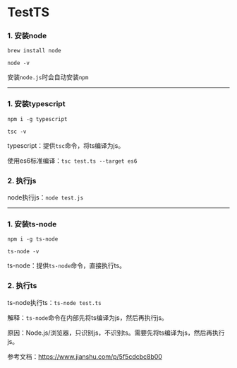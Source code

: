 # TestTS

### 1. 安装node

`brew install node`

`node -v`

安装`node.js`时会自动安装`npm`

---

### 1. 安装typescript

`npm i -g typescript`

`tsc -v`

typescript：提供`tsc`命令，将ts编译为js。

使用es6标准编译：`tsc test.ts --target es6`

### 2. 执行js

node执行js：`node test.js`

---

### 1. 安装ts-node

`npm i -g ts-node`

`ts-node -v`

ts-node：提供`ts-node`命令，直接执行ts。

### 2. 执行ts

ts-node执行ts：`ts-node test.ts`

解释：`ts-node`命令在内部先将ts编译为js，然后再执行js。

原因：Node.js/浏览器，只识别js，不识别ts。需要先将ts编译为js，然后再执行js。

参考文档：https://www.jianshu.com/p/5f5cdcbc8b00
